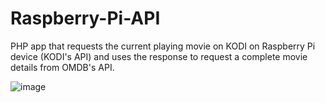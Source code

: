 # Raspberry-Pi-API
PHP app that requests the current playing movie on KODI on Raspberry Pi device (KODI's API) and uses the response to request a complete movie details from OMDB's API.

![image](https://user-images.githubusercontent.com/15221488/43467924-16e5a718-94e3-11e8-9883-19257d0f06f9.png)
